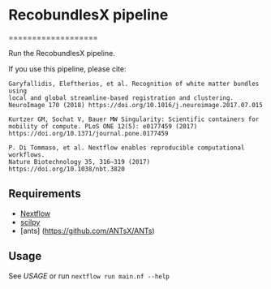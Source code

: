 # RecobundlesX pipeline
===================

Run the RecobundlesX pipeline.

If you use this pipeline, please cite:

```
Garyfallidis, Eleftherios, et al. Recognition of white matter bundles using
local and global streamline-based registration and clustering.
NeuroImage 170 (2018) https://doi.org/10.1016/j.neuroimage.2017.07.015

Kurtzer GM, Sochat V, Bauer MW Singularity: Scientific containers for
mobility of compute. PLoS ONE 12(5): e0177459 (2017)
https://doi.org/10.1371/journal.pone.0177459

P. Di Tommaso, et al. Nextflow enables reproducible computational workflows.
Nature Biotechnology 35, 316–319 (2017) https://doi.org/10.1038/nbt.3820
```

Requirements
------------

- [Nextflow](https://www.nextflow.io)
- [scilpy](https://github.com/scilus/scilpy)
- [ants] (https://github.com/ANTsX/ANTs)

Usage
-----

See *USAGE* or run `nextflow run main.nf --help`

